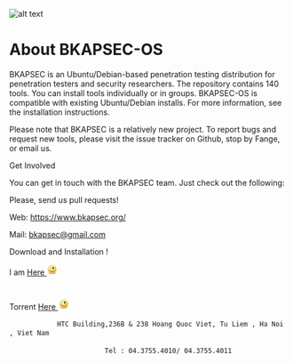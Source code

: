 ![alt text](https://i.ytimg.com/vi/sAji7pA9Sc0/maxresdefault.jpg)
# About BKAPSEC-OS 

BKAPSEC is an Ubuntu/Debian-based penetration testing distribution for penetration testers and security researchers. The repository contains 140 tools. You can install tools individually or in groups. BKAPSEC-OS is compatible with existing Ubuntu/Debian installs. For more information, see the installation instructions.

Please note that BKAPSEC is a relatively new project. To report bugs and request new tools, please visit the issue tracker on Github, stop by Fange, or email us.

Get Involved

You can get in touch with the BKAPSEC team. Just check out the following:

Please, send us pull requests!

Web: https://www.bkapsec.org/

Mail: bkapsec@gmail.com 


Download and Installation !

I am  <a href="https://www.fshare.vn/file/MSUK3FLG55Y8"> Here </a> ![alt text](https://github.com/bkapsec/Bkap-site/blob/master/icon.png)
#
Torrent <a href="https://archive.org/download/bkapsec/bkapsec_archive.torrent"> Here </a> ![alt text](https://github.com/bkapsec/Bkap-site/blob/master/icon.png)



                                                                     
                HTC Building,236B & 238 Hoang Quoc Viet, Tu Liem , Ha Noi , Viet Nam
                                                                                    
                            Tel : 04.3755.4010/ 04.3755.4011
                                                                                 
                                                                                  
